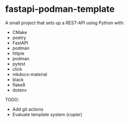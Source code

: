 # fastapi-podman-template 

A small project that sets up a REST-API using Python with:
- CMake
- poetry
- FastAPI
- podman
- httpie
- podman
- pytest
- click
- mkdocs-material
- black
- flake8
- dotenv

TODO:
- Add git actions
- Evaluate template system (copier)
